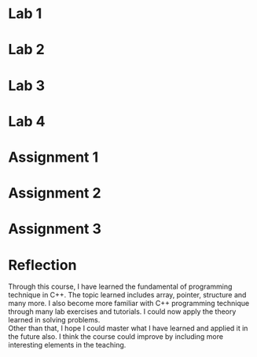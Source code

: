 # Lab 1
# Lab 2
# Lab 3
# Lab 4
# Assignment 1
# Assignment 2
# Assignment 3
# Reflection
Through this course, I have learned the fundamental of programming technique in C++. The topic learned includes array, pointer, structure and many more. I also become more familiar with C++ programming technique through many lab exercises and tutorials.  I could now apply the theory learned in solving problems.                                    
Other than that, I hope I could master what I have learned and applied it in the future also. I think the course could improve by including more interesting elements in the teaching.
